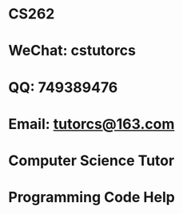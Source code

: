 # CS262

# WeChat: cstutorcs

# QQ: 749389476

# Email: tutorcs@163.com

# Computer Science Tutor

# Programming Code Help
